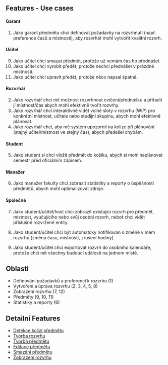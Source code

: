 ## Features - Use cases

#### Garant

1. Jako garant předmětu chci definovat požadavky na rozvrhnutí (např. preference časů a místnosti), aby rozvrhář mohl
   vytvořit kvalitní rozvrh.

#### Učitel

9. Jako učitel chci smazat předmět, protože už nemám čas ho přednášet.
10. Jako učitel chci vyrobit předět, protože nechci přednášet v prázdné místnosti.
11. Jako učitel chci upravit předět, protože něco napsal špatně.

#### Rozvrhář

2. Jako rozvrhář chci mít možnost rozvrhnout cvičení/přednášku a přiřadit jí místnost/čas abych mohl efektivně tvořit
   rozvrhy.
3. Jako rozvrhář chci interaktivně vidět volné sloty v rozvrhu (WIP) pro konkrétní místnost, učitele nebo studijní
   skupinu, abych mohl efektivně plánovat.
4. Jako rozvrhář chci, aby mě systém upozornil na kolize při plánování (stejný učitel/místnost ve stejný čas), abych
   předešel chybám.

#### Student

5. Jako student si chci vložit předmět do košíku, abych si mohl naplánovat semestr před oficiálním zápisem.

#### Manažer

6. Jako manažer fakulty chci zobrazit statistiky a reporty o úspěšnosti předmětů, abych mohl optimalizovat zdroje.

#### Společné

7. Jako student/učitel/host chci zobrazit existující rozvrh pro předmět, místnost, vyučujícího nebo svůj osobní rozvrh,
   neboť chci vidět příslušné rozvržené entity.
8. Jako student/učitel chci být automatcky notifikován o změně v mém rozvrhu (změna času, místnosti, zrušení hodiny).

12. Jako student/učitel chci exportovat rozvrh do osobního kalendáře, protože chci mít všechny budoucí události na
    jednom místě.

## Oblasti

- Definování požadavků a preferencí k rozvrhu (1)
- Vytvoření a úprava rozvrhu (2, 3, 4, 5, 8)
- Zobrazení rozvrhu (7, 12)
- Předměty (9, 10, 11)
- Statistiky a reporty (6)

## Detailní Features

- [Detekce kolizí předmětu](features/rozvrhar_detekce_kolizi.md)  
- [Tvorba rozvrhu](features/rozvrhar_tvorba_rozvrhu.md)  
- [Tvorba předmětu](features/garant_predmet_uprava.md)  
- [Editace předmětu](features/garant_predmet_uprava.md)
- [Smazání předmětu](features/garant_predmet_smazani.md)
- [Zobrazení rozvrhu](features/uzivatel_zobrazeni_rozvrhu_predmetu.md)